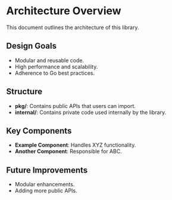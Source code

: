 # Architecture Overview

This document outlines the architecture of this library.

## Design Goals
- Modular and reusable code.
- High performance and scalability.
- Adherence to Go best practices.

## Structure
- **pkg/**: Contains public APIs that users can import.
- **internal/**: Contains private code used internally by the library.

## Key Components
- **Example Component**: Handles XYZ functionality.
- **Another Component**: Responsible for ABC.

## Future Improvements
- Modular enhancements.
- Adding more public APIs.
